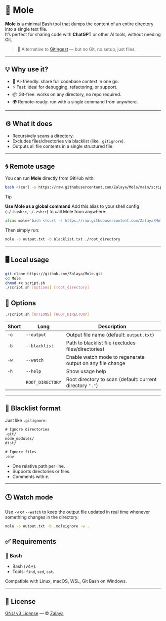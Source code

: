 # 🐲 Mole

**Mole** is a minimal Bash tool that dumps the content of an entire directory into a single text file.  
It’s perfect for sharing code with **ChatGPT** or other AI tools, without needing Git.

> 🔁 Alternative to [Gitingest](https://github.com/cyclotruc/gitingest) — but no Git, no setup, just files.

---

## 💡 Why use it?

- 🧠 AI-friendly: share full codebase context in one go.
- ⚡ Fast: ideal for debugging, refactoring, or support.
- 📦 Git-free: works on any directory, no repo required.
- 🌍 Remote-ready: run with a single command from anywhere.

---

## ⚙️ What it does

- Recursively scans a directory.
- Excludes files/directories via blacklist (like `.gitignore`).
- Outputs all file contents in a single structured file.

---

## 🌀 Remote usage

You can run **Mole** directly from GitHub with:

```bash
bash <(curl -s https://raw.githubusercontent.com/Zalaya/Mole/main/script.sh) [options] [root_directory]
```

> [!TIP]
> **Use Mole as a global command**
> Add this alias to your shell config (`~/.bashrc`, `~/.zshrc`) to call Mole from anywhere:
>
> ```bash
> alias mole='bash <(curl -s https://raw.githubusercontent.com/Zalaya/Mole/main/script.sh)'
> ```
>
> Then simply run:
>
> ```bash
> mole -o output.txt -b blacklist.txt ./root_directory
> ```

---

## 🖥️ Local usage

```bash
git clone https://github.com/Zalaya/Mole.git
cd Mole
chmod +x script.sh
./script.sh [options] [root_directory]
```

## 🔧 Options

```bash
./script.sh [OPTIONS] [ROOT_DIRECTORY]
```

| Short | Long             | Description                                               |
| ----- | ---------------- | --------------------------------------------------------- |
| `-o`  | `--output`       | Output file name (default: `output.txt`)                  |
| `-b`  | `--blacklist`    | Path to blacklist file (excludes files/directories)       |
| `-w`  | `--watch`        | Enable watch mode to regenerate output on any file change |
| `-h`  | `--help`         | Show usage help                                           |
|       | `ROOT_DIRECTORY` | Root directory to scan (default: current directory `"."`) |

---

## 🧾 Blacklist format

Just like `.gitignore`:

```txt
# Ignore directories
.git/
node_modules/
dist/

# Ignore files
.env
```

* One relative path per line.
* Supports directories or files.
* Comments with `#`.

---

## 🕒 Watch mode

Use `-w` or `--watch` to keep the output file updated in real time whenever something changes in the directory:

```bash
mole -o output.txt -b .moleignore -w .
````

## ✅ Requirements

### 🐍 Bash

* Bash (v4+).
* Tools: `find`, `sed`, `cat`.

Compatible with Linux, macOS, WSL, Git Bash on Windows.

---

## 📘 License

[GNU v3 License](https://github.com/Zalaya/Mole/blob/main/LICENSE) — © [Zalaya](https://github.com/Zalaya)
